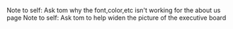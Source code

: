 Note to self: Ask tom why the font,color,etc isn't working for the about us page
Note to self: Ask tom to help widen the picture of the executive board
